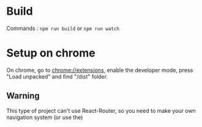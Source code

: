 # Build

Commands : `npm run build` or `npm run watch`

# Setup on chrome

On chrome, go to [chrome://extensions](chrome://extensions), enable the developer mode, press "Load unpacked" and find "/dist" folder.

## Warning

This type of project can't use React-Router, so you need to make your own navigation system (or use the)